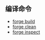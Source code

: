 ## 编译命令

- [forge build](./forge-build.md)
- [forge clean](./forge-clean.md)
- [forge inspect](./forge-inspect.md)
